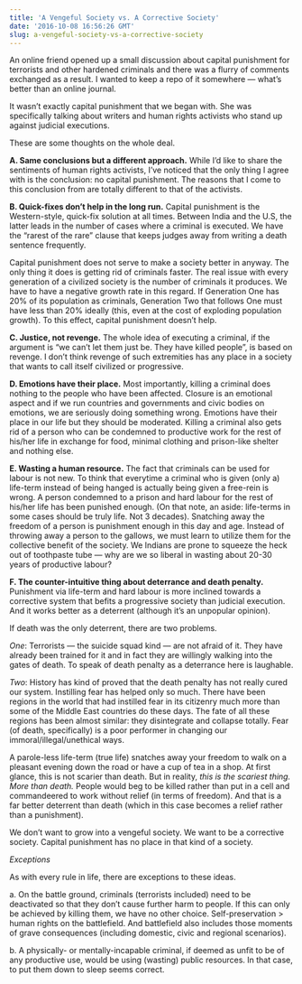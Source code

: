 ```yaml
---
title: 'A Vengeful Society vs. A Corrective Society'
date: '2016-10-08 16:56:26 GMT'
slug: a-vengeful-society-vs-a-corrective-society
---
```

An online friend opened up a small discussion about capital punishment for terrorists and other hardened criminals and there was a flurry of comments exchanged as a result. I wanted to keep a repo of it somewhere — what’s better than an online journal.

It wasn’t exactly capital punishment that we began with. She was specifically talking about writers and human rights activists who stand up against judicial executions.

These are some thoughts on the whole deal.

**A. Same conclusions but a different approach.** While I’d like to share the sentiments of human rights activists, I’ve noticed that the only thing I agree with is the conclusion: no capital punishment. The reasons that I come to this conclusion from are totally different to that of the activists.

**B. Quick-fixes don’t help in the long run.** Capital punishment is the Western-style, quick-fix solution at all times. Between India and the U.S, the latter leads in the number of cases where a criminal is executed. We have the “rarest of the rare” clause that keeps judges away from writing a death sentence frequently.

Capital punishment does not serve to make a society better in anyway. The only thing it does is getting rid of criminals faster. The real issue with every generation of a civilized society is the number of criminals it produces. We have to have a negative growth rate in this regard. If Generation One has 20% of its population as criminals, Generation Two that follows One must have less than 20% ideally (this, even at the cost of exploding population growth). To this effect, capital punishment doesn’t help.

**C. Justice, not revenge.** The whole idea of executing a criminal, if the argument is “we can’t let them just be. They have killed people”, is based on revenge. I don’t think revenge of such extremities has any place in a society that wants to call itself civilized or progressive.

**D. Emotions have their place.** Most importantly, killing a criminal does nothing to the people who have been affected. Closure is an emotional aspect and if we run countries and governments and civic bodies on emotions, we are seriously doing something wrong. Emotions have their place in our life but they should be moderated. Killing a criminal also gets rid of a person who can be condemned to productive work for the rest of his/her life in exchange for food, minimal clothing and prison-like shelter and nothing else.

**E. Wasting a human resource.** The fact that criminals can be used for labour is not new. To think that everytime a criminal who is given (only a) life-term instead of being hanged is actually being given a free-rein is wrong. A person condemned to a prison and hard labour for the rest of his/her life has been punished enough. (On that note, an aside: life-terms in some cases should be truly life. Not 3 decades). Snatching away the freedom of a person is punishment enough in this day and age. Instead of throwing away a person to the gallows, we must learn to utilize them for the collective benefit of the society. We Indians are prone to squeeze the heck out of toothpaste tube — why are we so liberal in wasting about 20-30 years of productive labour?

**F. The counter-intuitive thing about deterrance and death penalty.** Punishment via life-term and hard labour is more inclined towards a corrective system that befits a progressive society than judicial execution. And it works better as a deterrent (although it’s an unpopular opinion).

If death was the only deterrent, there are two problems.

_One_: Terrorists — the suicide squad kind — are not afraid of it. They have already been trained for it and in fact they are willingly walking into the gates of death. To speak of death penalty as a deterrance here is laughable.

_Two_: History has kind of proved that the death penalty has not really cured our system. Instilling fear has helped only so much. There have been regions in the world that had instilled fear in its citizenry much more than some of the Middle East countries do these days. The fate of all these regions has been almost similar: they disintegrate and collapse totally. Fear (of death, specifically) is a poor performer in changing our immoral/illegal/unethical ways.

A parole-less life-term (true life) snatches away your freedom to walk on a pleasant evening down the road or have a cup of tea in a shop. At first glance, this is not scarier than death. But in reality, _this is the scariest thing. More than death._ People would beg to be killed rather than put in a cell and commandeered to work without relief (in terms of freedom). And that is a far better deterrent than death (which in this case becomes a relief rather than a punishment).

We don’t want to grow into a vengeful society. We want to be a corrective society. Capital punishment has no place in that kind of a society.

_Exceptions_

As with every rule in life, there are exceptions to these ideas.

a. On the battle ground, criminals (terrorists included) need to be deactivated so that they don’t cause further harm to people. If this can only be achieved by killing them, we have no other choice. Self-preservation > human rights on the battlefield. And battlefield also includes those moments of grave consequences (including domestic, civic and regional scenarios).

b. A physically- or mentally-incapable criminal, if deemed as unfit to be of any productive use, would be using (wasting) public resources. In that case, to put them down to sleep seems correct.